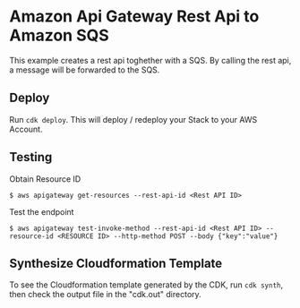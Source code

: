 # Amazon Api Gateway Rest Api to Amazon SQS

This example creates a rest api toghether with a SQS. By calling the rest api, a message will be forwarded to the SQS.

## Deploy
Run `cdk deploy`. This will deploy / redeploy your Stack to your AWS Account.

## Testing

Obtain Resource ID
```
$ aws apigateway get-resources --rest-api-id <Rest API ID>
```

Test the endpoint
```
$ aws apigateway test-invoke-method --rest-api-id <Rest API ID> --resource-id <RESOURCE ID> --http-method POST --body {"key":"value"}
```

## Synthesize Cloudformation Template
To see the Cloudformation template generated by the CDK, run `cdk synth`, then check the output file in the "cdk.out" directory.